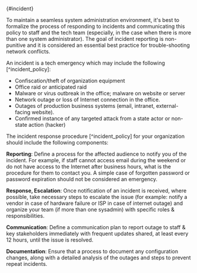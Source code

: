 {#incident}

To maintain a seamless system administration environment, it's best to formalize the process of responding to incidents and communicating this policy to staff and the tech team (especially, in the case when there is more than one system administrator). The goal of incident reporting is non-punitive and it is considered an essential best practice for trouble-shooting network conflicts.

An incident is a tech emergency which may include the following [^incident_policy]:

- Confiscation/theft of organization equipment
- Office raid or anticipated raid
- Malware or virus outbreak in the office; malware on website or server
- Network outage or loss of Internet connection in the office.
- Outages of production business systems (email, intranet, external-facing website).
- Confirmed instance of any targeted attack from a state actor or non-state action (hacker)

The incident response procedure [^incident_policy] for your organization should include the following components:

**Reporting**: Define a process for the affected audience to notify you of the incident. For example, if staff cannot access email during the weekend or do not have access to the Internet after business hours, what is the procedure for them to contact you. A simple case of forgotten password or password expiration should not be considered an emergency.

**Response, Escalation**: Once notification of an incident is received, where possible, take necessary steps to escalate the issue (for example: notify a vendor in case of hardware failure or ISP in case of internet outage) and organize your team (if more than one sysadmin) with specific roles & responsibilities.

**Communication**: Define a communication plan to report outage to staff & key stakeholders immediately with frequent updates shared, at least every 12 hours, until the issue is resolved.

**Documentation**: Ensure that a process to document any configuration changes, along with a detailed analysis of the outages and steps to prevent repeat incidents.
